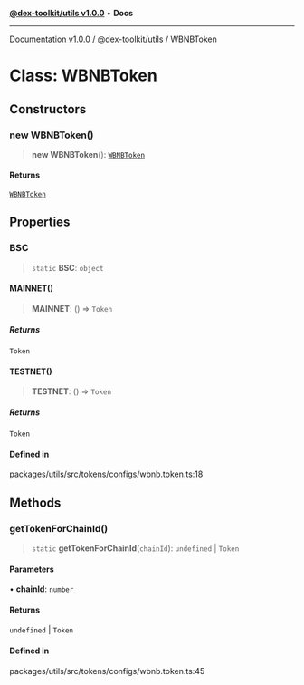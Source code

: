 [**@dex-toolkit/utils v1.0.0**](../README.md) • **Docs**

***

[Documentation v1.0.0](../../../packages.md) / [@dex-toolkit/utils](../README.md) / WBNBToken

# Class: WBNBToken

## Constructors

### new WBNBToken()

> **new WBNBToken**(): [`WBNBToken`](WBNBToken.md)

#### Returns

[`WBNBToken`](WBNBToken.md)

## Properties

### BSC

> `static` **BSC**: `object`

#### MAINNET()

> **MAINNET**: () => `Token`

##### Returns

`Token`

#### TESTNET()

> **TESTNET**: () => `Token`

##### Returns

`Token`

#### Defined in

packages/utils/src/tokens/configs/wbnb.token.ts:18

## Methods

### getTokenForChainId()

> `static` **getTokenForChainId**(`chainId`): `undefined` \| `Token`

#### Parameters

• **chainId**: `number`

#### Returns

`undefined` \| `Token`

#### Defined in

packages/utils/src/tokens/configs/wbnb.token.ts:45
